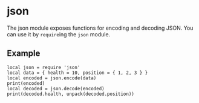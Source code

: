 <!--
category: module
-->

json
===

The json module exposes functions for encoding and decoding JSON.  You can use it by `require`ing
the `json` module.

Example
---

```
local json = require 'json'
local data = { health = 10, position = { 1, 2, 3 } }
local encoded = json.encode(data)
print(encoded)
local decoded = json.decode(encoded)
print(decoded.health, unpack(decoded.position))
```
